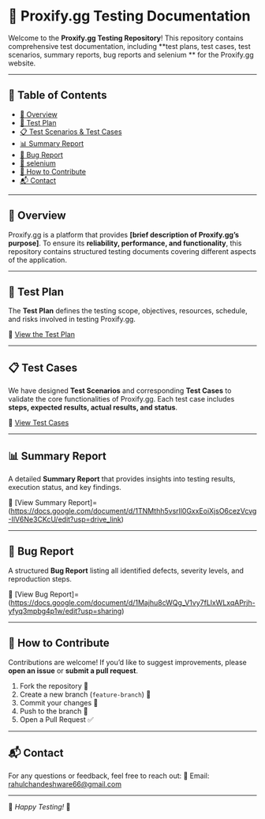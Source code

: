 # 📌 Proxify.gg Testing Documentation

Welcome to the **Proxify.gg Testing Repository**! This repository contains comprehensive test documentation, including **test plans, test cases, test scenarios, summary reports, bug reports and selenium ** for the Proxify.gg website.

---

## 📖 Table of Contents
- [📌 Overview](#-overview)
- [📝 Test Plan](#-test-plan)
- [📋 Test Scenarios & Test Cases](#-test-scenarios--test-cases)
- [📊 Summary Report](#-summary-report)
- [🐞 Bug Report](#-bug-report)
-  [📝 selenium  ](#-selenium  )
- [🚀 How to Contribute](#-how-to-contribute)
- [📬 Contact](#-contact)

---

## 📌 Overview
Proxify.gg is a platform that provides **[brief description of Proxify.gg’s purpose]**. To ensure its **reliability, performance, and functionality**, this repository contains structured testing documents covering different aspects of the application.

---

## 📝 Test Plan
The **Test Plan** defines the testing scope, objectives, resources, schedule, and risks involved in testing Proxify.gg.

📂 [View the Test Plan](https://docs.google.com/document/d/1Zt2VrhfRLNo3KOeFJVQ3Qpl1NLzCjcG_Vkps-57E42Y/edit?usp=drive_link)

---

## 📋 Test Cases
We have designed **Test Scenarios** and corresponding **Test Cases** to validate the core functionalities of Proxify.gg. Each test case includes **steps, expected results, actual results, and status**.

📂 [View Test Cases](https://docs.google.com/spreadsheets/d/17RhPkMjvd12P29KA8ZLXEMiTIdlvk6TR0AW-l4YBomg/edit?usp=drive_link)

---

## 📊 Summary Report
A detailed **Summary Report** that provides insights into testing results, execution status, and key findings.

📂 [View Summary Report]=(https://docs.google.com/document/d/1TNMthh5vsrll0GxxEoiXjsO6cezVcvg-IlV6Ne3CKcU/edit?usp=drive_link)

---

## 🐞 Bug Report
A structured **Bug Report** listing all identified defects, severity levels, and reproduction steps.

📂 [View Bug Report]=(https://docs.google.com/document/d/1Majhu8cWQg_V1vy7fLlxWLxqAPrjh-yfyq3mpbg4p1w/edit?usp=sharing)

---

## 🚀 How to Contribute
Contributions are welcome! If you’d like to suggest improvements, please **open an issue** or **submit a pull request**.

1. Fork the repository 📌
2. Create a new branch (`feature-branch`) 🚀
3. Commit your changes 📝
4. Push to the branch 🔄
5. Open a Pull Request ✅

---

## 📬 Contact
For any questions or feedback, feel free to reach out:
📧 Email: rahulchandeshware66@gmail.com

---

🔹 *Happy Testing!* 🎯
